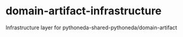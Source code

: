 # domain-artifact-infrastructure
Infrastructure layer for pythoneda-shared-pythoneda/domain-artifact
